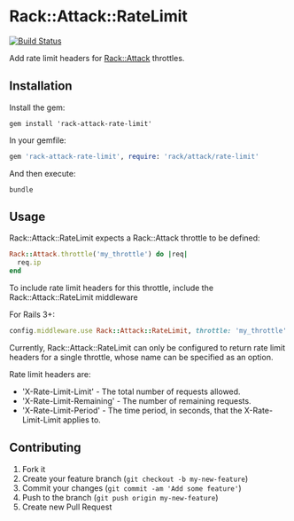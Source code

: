 # Rack::Attack::RateLimit

[![Build Status](https://travis-ci.org/jbyck/rack-attack-rate-limit.png?branch=master)](https://travis-ci.org/jbyck/rack-attack-rate-limit)

Add rate limit headers for [Rack::Attack](https://github.com/kickstarter/rack-attack) throttles.

## Installation

Install the gem:

```shell
gem install 'rack-attack-rate-limit'
```

In your gemfile:
```ruby
gem 'rack-attack-rate-limit', require: 'rack/attack/rate-limit'
```



And then execute:
```shell
bundle
```

## Usage

Rack::Attack::RateLimit expects a Rack::Attack throttle to be defined:

```ruby
Rack::Attack.throttle('my_throttle') do |req|
  req.ip
end
```

To include rate limit headers for this throttle, include the Rack::Attack::RateLimit middleware

For Rails 3+:

```ruby
config.middleware.use Rack::Attack::RateLimit, throttle: 'my_throttle'
```

Currently, Rack::Attack::RateLimit can only be configured to return rate limit headers for a single throttle, whose name can be specified as an option.

Rate limit headers are:

* 'X-Rate-Limit-Limit' - The total number of requests allowed.
* 'X-Rate-Limit-Remaining' - The number of remaining requests.
* 'X-Rate-Limit-Period' - The time period, in seconds, that the X-Rate-Limit-Limit applies to. 

## Contributing

1. Fork it
2. Create your feature branch (`git checkout -b my-new-feature`)
3. Commit your changes (`git commit -am 'Add some feature'`)
4. Push to the branch (`git push origin my-new-feature`)
5. Create new Pull Request
